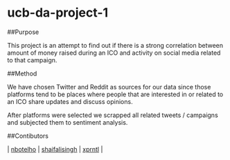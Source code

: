 # ucb-da-project-1

##Purpose

This project is an attempt to find out if there is a strong correlation between amount of money raised during an ICO and activity on social media related to that campaign. 
    
##Method

We have chosen Twitter and Reddit as sources for our data since those platforms tend to be places where people that are interested in or related to an ICO share updates and discuss opinions. 

After platforms were selected we scrapped all related tweets / campaigns and subjected them to sentiment analysis. 

##Contibutors

|  [nbotelho](https://github.com/nbotelho) 
| [shaifalisingh](https://github.com/shaifalisingh)
| [xprntl](https://github.com/xprntl) |
